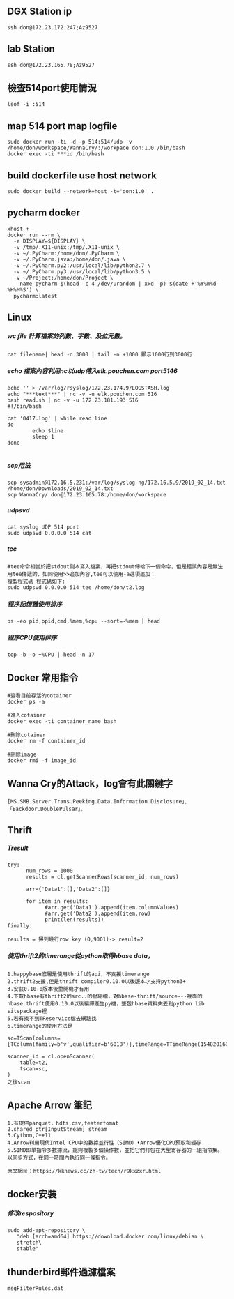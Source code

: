## DGX Station ip
```
ssh don@172.23.172.247;Az9527
```

## lab Station
```
ssh don@172.23.165.78;Az9527
```
## 檢查514port使用情況
```
lsof -i :514
```

## map 514 port map logfile
```
sudo docker run -ti -d -p 514:514/udp -v /home/don/workspace/WannaCry/:/workpace don:1.0 /bin/bash
docker exec -ti ***id /bin/bash
```

## build dockerfile use host network
```
sudo docker build --network=host -t='don:1.0' .
```

## pycharm docker
```
xhost +
docker run --rm \
  -e DISPLAY=${DISPLAY} \
  -v /tmp/.X11-unix:/tmp/.X11-unix \
  -v ~/.PyCharm:/home/don/.PyCharm \
  -v ~/.PyCharm.java:/home/don/.java \
  -v ~/.PyCharm.py2:/usr/local/lib/python2.7 \
  -v ~/.PyCharm.py3:/usr/local/lib/python3.5 \
  -v ~/Project:/home/don/Project \
  --name pycharm-$(head -c 4 /dev/urandom | xxd -p)-$(date +'%Y%m%d-%H%M%S') \
  pycharm:latest
```

## Linux

##### wc file 計算檔案的列數、字數、及位元數。
```
cat filename| head -n 3000 | tail -n +1000 顯示1000行到3000行

```
##### echo 檔案內容利用nc以udp傳入elk.pouchen.com port5146
```
echo '' > /var/log/rsyslog/172.23.174.9/LOGSTASH.log
echo "***text***" | nc -v -u elk.pouchen.com 516
bash read.sh | nc -v -u 172.23.181.193 516
#!/bin/bash

cat '0417.log' | while read line
do
        echo $line
        sleep 1
done


```

##### scp用法
```
scp sysadmin@172.16.5.231:/var/log/syslog-ng/172.16.5.9/2019_02_14.txt /home/don/Downloads/2019_02_14.txt
scp WannaCry/ don@172.23.165.78:/home/don/workspace
```

##### udpsvd
```
cat syslog UDP 514 port
sudo udpsvd 0.0.0.0 514 cat
```
##### tee
```
#tee命令相當於把stdout副本寫入檔案，再把stdout傳給下一個命令，但是錯誤內容是無法用tee傳遞的，如同使用>>追加內容,tee可以使用-a選項追加：
複製程式碼 程式碼如下:
sudo udpsvd 0.0.0.0 514 tee /home/don/t2.log
```
##### 程序記憶體使用排序
```
ps -eo pid,ppid,cmd,%mem,%cpu --sort=-%mem | head
```

##### 程序CPU使用排序
```
top -b -o +%CPU | head -n 17
```
## Docker 常用指令
```
#查看目前存活的cotainer
docker ps -a

#進入cotainer
docker exec -ti container_name bash

#刪除cotainer
docker rm -f container_id 

#刪除image
docker rmi -f image_id
```

## Wanna Cry的Attack，log會有此關鍵字
```
[MS.SMB.Server.Trans.Peeking.Data.Information.Disclosure」、「Backdoor.DoublePulsar」。
```


## Thrift
##### Tresult
```
try:
      num_rows = 1000
      results = cl.getScannerRows(scanner_id, num_rows)
      
      arr={'Data1':[],'Data2':[]}
      
      for item in results: 
            #arr.get('Data1').append(item.columnValues)
            #arr.get('Data2').append(item.row)
            print(len(results))
finally:

results = 掃到幾行row key (0,9001)-> result=2

```

##### 使用thrift2的timerange從python取得hbase data，
```
1.happybase底層是使用thrift的api，不支援timerange
2.thrift2支援,但是thrift compiler0.10.0以後版本才支持python3+
3.安裝0.10.0版本後重開機才有用
4.下載hbase有thrift2的src..的壓縮檔，對hbase-thrift/source---裡面的hbase.thrift使用0.10.0以後編譯產生py檔，整包hbase資料夾丟到python lib sitepackage裡
5.若有找不到TReservice檔去網路找
6.timerange的使用方法是

sc=TScan(columns=[TColumn(family=b'v',qualifier=b'6018')],timeRange=TTimeRange(1548201600000,1548302082000))

scanner_id = cl.openScanner(
    table=t2,
    tscan=sc,
)
之後scan
```


## Apache Arrow 筆記
```
1.有提供parquet，hdfs,csv,featerfomat
2.shared_ptr[InputStream] stream
3.Cython,C++11
4.Arrow利用現代Intel CPU中的數據並行性（SIMD）•Arrow優化CPU預取和緩存
5.SIMD即單指令多數據流，能夠複製多個操作數，並把它們打包在大型寄存器的一組指令集。以同步方式，在同一時間內執行同一條指令。

原文網址：https://kknews.cc/zh-tw/tech/r9kxzxr.html
```


## docker安裝
##### 修改respository
```
sudo add-apt-repository \
   "deb [arch=amd64] https://download.docker.com/linux/debian \
   stretch\
   stable"
```

## thunderbird郵件過濾檔案
```
msgFilterRules.dat
```